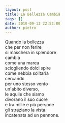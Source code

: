 ```yaml
---
layout: post
title: La Bellezza Cambia
tags: []
date: 2010-09-13 22:53:00
author: pietro
---
```

Quando la bellezza<br/>che per non ferire<br/>si maschera in splendore<br/>cambia<br/>come una marea<br/>sciogliendo dolci spire<br/>come nebbia solitaria<br/>cercando <br/>per uno stesso vento<br/>un'abito diverso,<br/>le aquile che siamo<br/>divorano il suo cuore<br/>e tra mille e più persone<br/>gli straziano la vista<br/>incatenata ad un pennone.<br/>
